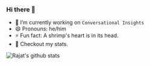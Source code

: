 ### Hi there 👋

<!--
**rajatsmukherjee/rajatsmukherjee** is a ✨ _special_ ✨ repository because its `README.md` (this file) appears on your GitHub profile.

Here are some ideas to get you started:

- 🔭 I’m currently working on ...
- 🌱 I’m currently learning ...
- 👯 I’m looking to collaborate on ...
- 🤔 I’m looking for help with ...
- 💬 Ask me about ...
- 📫 How to reach me: ...
- 😄 Pronouns: ...
- ⚡ Fun fact: ...
-->
- 🔭 I’m currently working on `Conversational Insights`
- 😄 Pronouns: he/him
- ⚡ Fun fact: A shrimp's heart is in its head.
- :dart: Checkout my stats.

![Rajat's github stats](https://github-readme-stats.vercel.app/api?username=rajatsmukherjee)  <!--(https://github.com/rajatsmukherjee/github-readme-stats)-->
